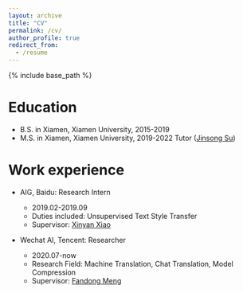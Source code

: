 ```yaml
---
layout: archive
title: "CV"
permalink: /cv/
author_profile: true
redirect_from:
  - /resume
---
```


{% include base_path %}

Education
======
* B.S. in Xiamen, Xiamen University, 2015-2019
* M.S. in Xiamen, Xiamen University, 2019-2022 Tutor ([Jinsong Su](https://cdmc.xmu.edu.cn/info/1010/1054.htm))

Work experience
======
* AIG, Baidu: Research Intern
  * 2019.02-2019.09 
  * Duties included: Unsupervised Text Style Transfer
  * Supervisor: [Xinyan Xiao](https://scholar.google.com/citations?hl=zh-CN&user=lWRYa3wAAAAJ)

* Wechat AI, Tencent: Researcher
  * 2020.07-now
  * Research Field: Machine Translation, Chat Translation, Model Compression
  * Supervisor: [Fandong Meng](https://fandongmeng.github.io/)
